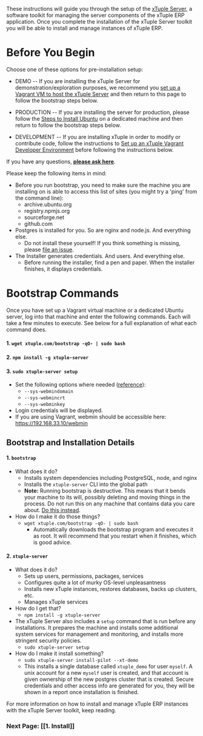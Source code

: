 These instructions will guide you through the setup of the [xTuple Server](https://github.com/xtuple/xtuple-server/wiki), a software toolkit for managing the server components of the xTuple ERP application. Once you complete the installation of the xTuple Server toolkit you will be able to install and manage instances of xTuple ERP. 

# Before You Begin

Choose one of these options for pre-installation setup:
* DEMO -- If you are installing the xTuple Server for demonstration/exploration purposes, we recommend you [set up a Vagrant VM to host the xTuple Server](https://github.com/xtuple/xtuple-server/wiki/Set-up-a-Vagrant-VM-for-the-xTuple-Server) and then return to this page to follow the bootstrap steps below.

* PRODUCTION -- If you are installing the server for production, please follow the [Steps to Install Ubuntu](https://github.com/xtuple/xtuple-server/wiki/Steps-to-Install-Ubuntu) on a dedicated machine and then return to follow the bootstrap steps below.

* DEVELOPMENT -- If you are installing xTuple in order to modify or contribute code, follow the instructions to [Set up an xTuple Vagrant Developer Environment](https://github.com/xtuple/xtuple-vagrant/blob/master/README.md) before following the instructions below.

If you have any questions, **[please ask here](https://github.com/xtuple/xtuple-server/issues?state=open)**. 

Please keep the following items in mind:
- Before you run bootstrap, you need to make sure the machine you are installing on is able to access this list of sites (you might try a 'ping' from the command line):
     - archive.ubuntu.org
     - registry.npmjs.org
     - sourceforge.net
     - github.com
- Postgres is installed for you. So are nginx and node.js. And everything else.
    - Do not install these yourself! If you think something is missing, please [file an issue](https://github.com/xtuple/xtuple-server/issues?state=open).
- The Installer generates credentials. And users. And everything else.
    - Before running the installer, find a pen and paper. When the installer finishes, it displays credentials.

# Bootstrap Commands

Once you have set up a Vagrant virtual machine or a dedicated Ubuntu server, log into that machine and enter the following commands. Each will take a few minutes to execute. See below for a full explanation of what each command does.

#### 1. `wget xtuple.com/bootstrap -qO- | sudo bash`
#### 2. `npm install -g xtuple-server`
#### 3. `sudo xtuple-server setup`
- Set the following options where needed ([reference](https://github.com/xtuple/xtuple-server/wiki/3.-Reference#setup)):
  - `--sys-webmindomain`
  - `--sys-webmincrt`
  - `--sys-webminkey`
- Login credentials will be displayed.
- If you are using Vagrant, webmin should be accessible here: https://192.168.33.10/webmin


## Bootstrap and Installation Details
#### 1. `bootstrap`
  - What does it do?
    - Installs system dependencies including PostgreSQL, node, and nginx
    - Installs the `xtuple-server` CLI into the global path
    - **Note:** Running bootstrap is destructive. This means that it bends your machine to its will, possibly deleting and moving things in the process. Do not run this on any machine that contains data you care about. [Do this instead](https://github.com/xtuple/xtuple-server/wiki/4.-Local-Development#a-using-vagrant).
  - How do I make it do those things?
    - `wget xtuple.com/bootstrap -qO- | sudo bash`
      - Automatically downloads the bootstrap program and executes it as root. It will recommend that you restart when it finishes, which is good advice.

#### 2. `xtuple-server`
  - What does it do?
    - Sets up users, permissions, packages, services
    - Configures quite a lot of murky OS-level unpleasantness
    - Installs new xTuple instances, restores databases, backs up clusters, etc.
    - Manages xTuple services
  - How do I get that?
    - `npm install -g xtuple-server`
  - The xTuple Server also includes a `setup` command that is run before any installations. It prepares the machine and installs some additional system services for management and monitoring, and installs more stringent security policies.
    - `sudo xtuple-server setup`
  - How do I make it install something?
    - `sudo xtuple-server install-pilot --xt-demo`
    - This installs a single database called `xtuple_demo` for user `myself`. A unix account for a new `myself` user is created, and that account is given ownership of the new postgres cluster that is created. Secure credentials and other access info are generated for you, they will be shown in a report once installation is finished.

For more information on how to install and manage xTuple ERP instances with the xTuple Server toolkit, keep reading.

### Next Page: [[1. Install]]